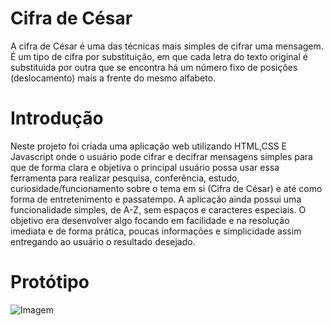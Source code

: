 # Cifra de César

A cifra de César é uma das técnicas mais simples de cifrar uma mensagem. É um
tipo de cifra por substituição, em que cada letra do texto original é
substituida por outra que se encontra há um número fixo de posições
(deslocamento) mais a frente do mesmo alfabeto.

# Introdução

Neste projeto foi criada uma aplicação web utilizando HTML,CSS E Javascript onde
o usuário pode cifrar e decifrar mensagens simples para que de forma clara e objetiva
o principal usuário possa usar essa ferramenta para realizar pesquisa, conferência, 
estudo, curiosidade/funcionamento sobre o tema em si (Cifra de César) e até como forma de entretenimento e passatempo.
A aplicação ainda possui uma funcionalidade simples, de A-Z, sem espaços e caracteres
especiais.
O objetivo era desenvolver algo focando em facilidade e na resolução imediata e de forma 
prática, poucas informações e simplicidade assim entregando ao usuário o resultado
desejado.

# Protótipo
![Imagem](../SAP008-CIPHER/minhaPasta/Protótipo.png)
